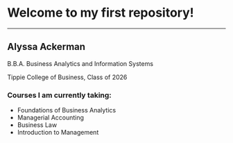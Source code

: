 <h1> Welcome to my first repository! </h1>
<hr>

<div class="split left">
  <div class="centered">
    <h2>Alyssa Ackerman</h2>
    <p> B.B.A. Business Analytics and Information Systems</p>
    <p> Tippie College of Business, Class of 2026</p>
  </div>
</div>

<div class="split right">
  <div class="centered">
  <h3>Courses I am currently taking:</h3>
    <ul>
      <li>Foundations of Business Analytics</li>
      <li>Managerial Accounting</li>
      <li>Business Law</li>
      <li>Introduction to Management</li>
    </ul>
  </div>
</div>



